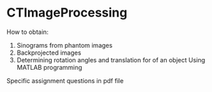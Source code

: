 # CTImageProcessing
How to obtain:
1) Sinograms from phantom images 
2) Backprojected images 
3) Determining rotation angles and translation for of an object 
Using MATLAB programming

Specific assignment questions in pdf file 
